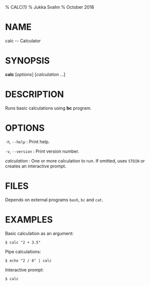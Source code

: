 % CALC(1)
% Jukka Svahn
% October 2018

# NAME

calc -- Calculator

# SYNOPSIS

**calc** [*options*] [*calculation* ...]

# DESCRIPTION

Runs basic calculations using **bc** program.

# OPTIONS

`-h`, `--help`
: Print help.

`-v`, `--version`
: Print version number.

*calculation*
: One or more calculation to run. If omitted, uses `STDIN` or creates an
interactive prompt.

# FILES

Depends on external programs `bash`, `bc` and `cat`.

# EXAMPLES

Basic calculation as an argument:

    $ calc "2 + 3.5"

Pipe calculations:

    $ echo "2 / 6" | calc

Interactive prompt:

    $ calc

